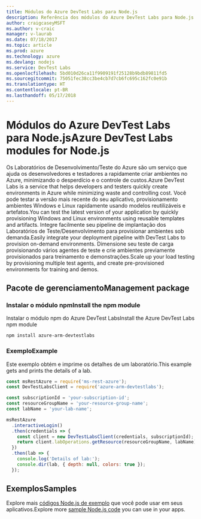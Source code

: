 ```yaml
---
title: Módulos do Azure DevTest Labs para Node.js
description: Referência dos módulos do Azure DevTest Labs para Node.js
author: craigcaseyMSFT
ms.author: v-craic
manager: v-laurab
ms.date: 07/18/2017
ms.topic: article
ms.prod: azure
ms.technology: azure
ms.devlang: nodejs
ms.service: DevTest Labs
ms.openlocfilehash: 5bd010d26ca11f9909191f25128b9bdb89811fd5
ms.sourcegitcommit: 75051fec38cc3be4cb7d7cb6fc695c162fc0e91b
ms.translationtype: HT
ms.contentlocale: pt-BR
ms.lasthandoff: 05/17/2018
---
```

# <a name="azure-devtest-labs-modules-for-nodejs"></a><span data-ttu-id="b1288-103">Módulos do Azure DevTest Labs para Node.js</span><span class="sxs-lookup"><span data-stu-id="b1288-103">Azure DevTest Labs modules for Node.js</span></span>

<span data-ttu-id="b1288-104">Os Laboratórios de Desenvolvimento/Teste do Azure são um serviço que ajuda os desenvolvedores e testadores a rapidamente criar ambientes no Azure, minimizando o desperdício e o controle de custos.</span><span class="sxs-lookup"><span data-stu-id="b1288-104">Azure DevTest Labs is a service that helps developers and testers quickly create environments in Azure while minimizing waste and controlling cost.</span></span> <span data-ttu-id="b1288-105">Você pode testar a versão mais recente do seu aplicativo, provisionamento ambientes Windows e Linux rapidamente usando modelos reutilizáveis e artefatos.</span><span class="sxs-lookup"><span data-stu-id="b1288-105">You can test the latest version of your application by quickly provisioning Windows and Linux environments using reusable templates and artifacts.</span></span> <span data-ttu-id="b1288-106">Integre facilmente seu pipeline de implantação dos Laboratórios de Teste/Desenvolvimento para provisionar ambientes sob demanda.</span><span class="sxs-lookup"><span data-stu-id="b1288-106">Easily integrate your deployment pipeline with DevTest Labs to provision on-demand environments.</span></span> <span data-ttu-id="b1288-107">Dimensione seu teste de carga provisionando vários agentes de teste e crie ambientes previamente provisionados para treinamento e demonstrações.</span><span class="sxs-lookup"><span data-stu-id="b1288-107">Scale up your load testing by provisioning multiple test agents, and create pre-provisioned environments for training and demos.</span></span>

## <a name="management-package"></a><span data-ttu-id="b1288-108">Pacote de gerenciamento</span><span class="sxs-lookup"><span data-stu-id="b1288-108">Management package</span></span>

### <a name="install-the-npm-module"></a><span data-ttu-id="b1288-109">Instalar o módulo npm</span><span class="sxs-lookup"><span data-stu-id="b1288-109">Install the npm module</span></span>

<span data-ttu-id="b1288-110">Instalar o módulo npm do Azure DevTest Labs</span><span class="sxs-lookup"><span data-stu-id="b1288-110">Install the Azure DevTest Labs npm module</span></span>

```bash
npm install azure-arm-devtestlabs
```

### <a name="example"></a><span data-ttu-id="b1288-111">Exemplo</span><span class="sxs-lookup"><span data-stu-id="b1288-111">Example</span></span>

<span data-ttu-id="b1288-112">Este exemplo obtém e imprime os detalhes de um laboratório.</span><span class="sxs-lookup"><span data-stu-id="b1288-112">This example gets and prints the details of a lab.</span></span>

```javascript
const msRestAzure = require('ms-rest-azure');
const DevTestLabsClient = require('azure-arm-devtestlabs');

const subscriptionId = 'your-subscription-id';
const resourceGroupName = 'your-resource-group-name';
const labName = 'your-lab-name';

msRestAzure
  .interactiveLogin()
  .then(credentials => {
    const client = new DevTestLabsClient(credentials, subscriptionId);
    return client.labOperations.getResource(resourceGroupName, labName);
  })
  .then(lab => {
    console.log('Details of lab:');
    console.dir(lab, { depth: null, colors: true });
  });


```

## <a name="samples"></a><span data-ttu-id="b1288-113">Exemplos</span><span class="sxs-lookup"><span data-stu-id="b1288-113">Samples</span></span>

<span data-ttu-id="b1288-114">Explore mais [códigos Node.js de exemplo](https://azure.microsoft.com/resources/samples/?platform=nodejs) que você pode usar em seus aplicativos.</span><span class="sxs-lookup"><span data-stu-id="b1288-114">Explore more [sample Node.js code](https://azure.microsoft.com/resources/samples/?platform=nodejs) you can use in your apps.</span></span>
